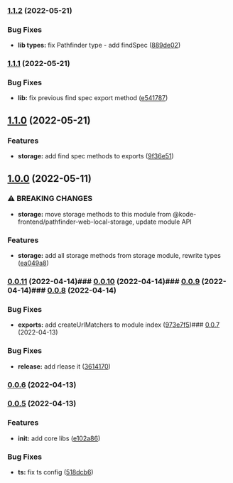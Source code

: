 

### [1.1.2](https://https//github.com/appKODE/pathfinder-web-core/compare/v1.1.1...v1.1.2) (2022-05-21)


### Bug Fixes

* **lib types:** fix Pathfinder type - add findSpec ([889de02](https://https//github.com/appKODE/pathfinder-web-core/commit/889de026472784b3e9302a62a1eb2feb9af85815))

### [1.1.1](https://https//github.com/appKODE/pathfinder-web-core/compare/v1.1.0...v1.1.1) (2022-05-21)


### Bug Fixes

* **lib:** fix previous find spec export method ([e541787](https://https//github.com/appKODE/pathfinder-web-core/commit/e54178735aac0a15d65a1318b0c3a0b6fc26a976))

## [1.1.0](https://https//github.com/appKODE/pathfinder-web-core/compare/v1.0.0...v1.1.0) (2022-05-21)


### Features

* **storage:** add find spec methods to exports ([9f36e51](https://https//github.com/appKODE/pathfinder-web-core/commit/9f36e5161cea7d8deadce2eae0d05151ea50b22f))

## [1.0.0](https://https//github.com/appKODE/pathfinder-web-core/compare/v0.0.11...v1.0.0) (2022-05-11)


### ⚠ BREAKING CHANGES

* **storage:** move storage methods to this module from
@kode-frontend/pathfinder-web-local-storage, update module API

### Features

* **storage:** add all storage methods from storage module, rewrite types ([ea049a8](https://https//github.com/appKODE/pathfinder-web-core/commit/ea049a85fecb2367dc56a99ee976d250d50d329b))

### [0.0.11](https://https//github.com/appKODE/pathfinder-web-core/compare/v0.0.10...v0.0.11) (2022-04-14)### [0.0.10](https://https//github.com/appKODE/pathfinder-web-core/compare/v0.0.9...v0.0.10) (2022-04-14)### [0.0.9](https://https//github.com/appKODE/pathfinder-web-core/compare/v0.0.8...v0.0.9) (2022-04-14)### [0.0.8](https://https//github.com/appKODE/pathfinder-web-core/compare/v0.0.7...v0.0.8) (2022-04-14)

### Bug Fixes

- **exports:** add createUrlMatchers to module index ([973e7f5](https://https//github.com/appKODE/pathfinder-web-core/commit/973e7f577a21c60547c80cbace7801b6e8085ec2))### [0.0.7](https://https//github.com/appKODE/pathfinder-web-core/compare/v0.0.6...v0.0.7) (2022-04-13)

### Bug Fixes

- **release:** add rlease it ([3614170](https://https//github.com/appKODE/pathfinder-web-core/commit/36141701a64a136926fcf76c598c50216d4535e7))

### [0.0.6](https://https//github.com/appKODE/pathfinder-web-core/compare/v0.0.6...v0.0.7) (2022-04-13)

### [0.0.5](https://https//github.com/appKODE/pathfinder-web-core/compare/v0.0.6...v0.0.7) (2022-04-13)

### Features

- **init:** add core libs ([e102a86](https://https//github.com/appKODE/pathfinder-web-core/commit/e102a8630f584011d54256a14d0f2b693cb7e113))

### Bug Fixes

- **ts:** fix ts config ([518dcb6](https://https//github.com/appKODE/pathfinder-web-core/commit/518dcb69cdf6e8a7090ea5be60ef45d6791b98ac))